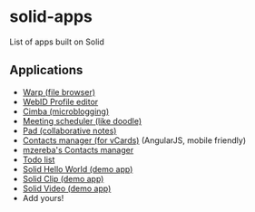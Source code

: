 # solid-apps
List of apps built on Solid

## Applications
 - [Warp (file browser)](https://github.com/linkeddata/warp)
 - [WebID Profile editor](https://github.com/linkeddata/profile-editor)
 - [Cimba (microblogging)](https://github.com/linkeddata/cimba)
 - [Meeting scheduler (like doodle)](https://github.com/linkeddata/app-schedule)
 - [Pad (collaborative notes)](https://github.com/timbl/pad)
 - [Contacts manager (for vCards)](https://github.com/linkeddata/contacts) (AngularJS, mobile friendly)
 - [mzereba's Contacts manager](https://github.com/mzereba/contacts)
 - [Todo list](https://github.com/mzereba/todo)
 - [Solid Hello World (demo app)](https://github.com/melvincarvalho/helloworld/)
 - [Solid Clip (demo app)](https://github.com/melvincarvalho/clip/)
 - [Solid Video (demo app)](https://github.com/melvincarvalho/video/)
 - Add yours!
